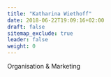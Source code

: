 ```yaml
---
title: "Katharina Wiethoff"
date: 2018-06-22T19:09:16+02:00
draft: false
sitemap_exclude: true
leader: false
weight: 0
---
```


Organisation & Marketing
